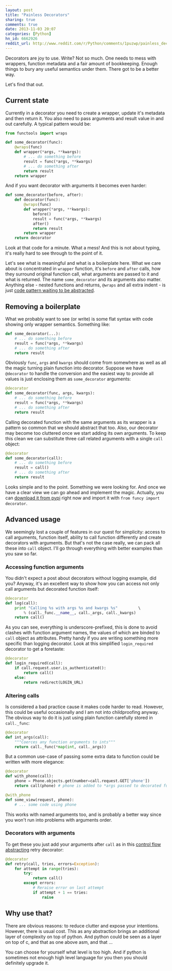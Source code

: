 ```yaml
---
layout: post
title: "Painless Decorators"
sharing: true
comments: true
date: 2013-11-03 20:07
categories: [Python]
hn_id: 6662926
reddit_url: http://www.reddit.com/r/Python/comments/1puzwp/painless_decorators/
---
```



Decorators are joy to use. Write? Not so much. One needs to mess with wrappers, function metadata and a fair amount of bookkeeping. Enough things to bury any useful semantics under them. There got to be a better way.

Let's find that out.

<!--more-->


## Current state

Currently in a decorator you need to create a wrapper, update it's metadata and then return it. You also need to pass arguments and result value in and out carefully. A typical pattern would be:


``` python
from functools import wraps

def some_decorator(func):
    @wraps(func)
    def wrapper(*args, **kwargs):
        # ... do something before
        result = func(*args, **kwargs)
        # ... do something after
        return result
    return wrapper
```

And if you want decorator with arguments it becomes even harder:

``` python
def some_decorator(before, after):
    def decorator(func):
        @wraps(func)
        def wrapper(*args, **kwargs):
            before()
            result = func(*args, **kwargs)
            after()
            return result
        return wrapper
    return decorator
```

Look at that code for a minute. What a mess! And this is not about typing, it's really hard to see through to the point of it.

Let's see what is meaningful and what is a boilerplate here. What we care about is concentrated in `wrapper` function, it's `before` and `after` calls, how they surround original function call, what arguments are passed to it and what is returned. The name `some_decorator` and its arguments also matter. Anything else - nested functions and returns, `@wraps` and all extra indent - is just [code pattern waiting to be abstracted][acf].


## Removing a boilerplate

What we probably want to see (or write) is some flat syntax with code showing only wrapper semantics. Something like:

``` python
def some_decorator(...):
    # ... do something before
    result = func(*args, **kwargs)
    # ... do something after
    return result
```

Obviously `func`, `args` and `kwargs` should come from somewhere as well as all the magic turning plain function into decorator. Suppose we have `@decorator` to handle the conversion and the easiest way to provide all values is just enclosing them as `some_decorator` arguments:

``` python
@decorator
def some_decorator(func, args, kwargs):
    # ... do something before
    result = func(*args, **kwargs)
    # ... do something after
    return result
```

Calling decorated function with the same arguments as its wrapper is a pattern so common that we should abstract that too. Also, our decorator may become too cluttered once we start adding its own arguments. To keep this clean we can substitute three call related arguments with a single `call` object:

``` python
@decorator
def some_decorator(call):
    # ... do something before
    result = call()
    # ... do something after
    return result
```

Looks simple and to the point. Something we were looking for. And once we have a clear view we can go ahead and implement the magic. Actually, you can [download it from pypi][funcy-pypi] right now and import it with `from funcy import decorator`.


## Advanced usage

We seemingly lost a couple of features in our quest for simplicity: access to call arguments, function itself, ability to call function differently and create decorators with arguments. But that's not the case really, we can pack all these into `call` object. I'll go through everything with better examples than you saw so far.


### Accessing function arguments

You didn't expect a post about decorators without logging example, did you? Anyway, it's an excellent way to show how you can access not only call arguments but decorated function itself:

``` python
@decorator
def log(call):
    print "Calling %s with args %s and kwargs %s"         \
        % (call._func.__name__, call._args, call._kwargs)
    return call()
```

As you can see, everything is underscore-prefixed, this is done to avoid clashes with function argument names, the values of which are binded to `call` object as attributes. Pretty handy if you are writing something more specific than logging decorator. Look at this simplified `login_required` decorator to get a foretaste:

``` python
@decorator
def login_required(call):
    if call.request.user.is_authenticated():
        return call()
    else:
        return redirect(LOGIN_URL)
```


### Altering calls

Is considered a bad practice cause it makes code harder to read. However, this could be useful occasionally and I am not into childproofing anyway. The obvious way to do it is just using plain function carefully stored in `call._func`:

``` python
@decorator
def int_args(call):
    """Coerces any function arguments to ints"""
    return call._func(*map(int, call._args))
```

But a common use-case of passing some extra data to function could be written with more elegance:

``` python
@decorator
def with_phone(call):
    phone = Phone.objects.get(number=call.request.GET['phone'])
    return call(phone) # phone is added to *args passed to decorated function

@with_phone
def some_view(request, phone):
    # ... some code using phone
```

This works with named arguments too, and is probably a better way since you won't run into problems with arguments order.


### Decorators with arguments

To get these you just add your arguments after `call` as in this [control flow abstracting][acf] retry decorator:

``` python
@decorator
def retry(call, tries, errors=Exception):
    for attempt in range(tries):
        try:
            return call()
        except errors:
            # Reraise error on last attempt
            if attempt + 1 == tries:
                raise
```


## Why use that?

There are obvious reasons: to reduce clutter and expose your intentions. However, there is usual cost. This as any abstraction brings an additional layer of complexity on top of python. And python could be seen as a layer on top of c, and that as one above asm, and that ...

You can choose for yourself what level is too high. And if python is sometimes not enough high level language for you then you should definitely upgrade it.


[acf]: http://suor.github.io/blog/2013/10/08/abstracting-control-flow/
[funcy-pypi]: https://pypi.python.org/pypi/funcy
